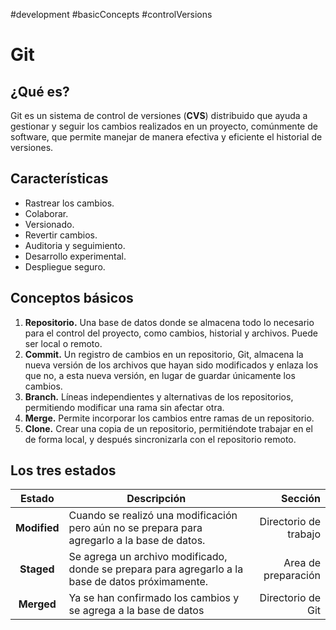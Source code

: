 #development #basicConcepts #controlVersions

# Git

## ¿Qué es?

Git es un sistema de control de versiones (**CVS**) distribuido que ayuda a gestionar y seguir los cambios realizados en un proyecto, comúnmente de software, que permite manejar de manera efectiva y eficiente el historial de versiones.

## Características

- Rastrear los cambios.
- Colaborar.
- Versionado.
- Revertir cambios.
- Auditoria y seguimiento.
- Desarrollo experimental.
- Despliegue seguro.

## Conceptos básicos

1. **Repositorio.** Una base de datos donde se almacena todo lo necesario para el control del proyecto, como cambios, historial y archivos. Puede ser local o remoto.
2. **Commit.** Un registro de cambios en un repositorio, Git, almacena la nueva versión de los archivos que hayan sido modificados y enlaza los que no, a esta nueva versión, en lugar de guardar únicamente los cambios.
3. **Branch.** Líneas independientes y alternativas de los repositorios, permitiendo modificar una rama sin afectar otra.
4. **Merge.** Permite incorporar los cambios entre ramas de un repositorio.
5. **Clone.** Crear una copia de un repositorio, permitiéndote trabajar en el de forma local, y después sincronizarla con el repositorio remoto.

## Los tres estados

|    Estado    | Descripción                                                                                       |               Sección |
| :----------: | ------------------------------------------------------------------------------------------------- | --------------------: |
| **Modified** | Cuando se realizó una modificación pero aún no se prepara para agregarlo a la base de datos.      | Directorio de trabajo |
|  **Staged**  | Se agrega un archivo modificado, donde se prepara para agregarlo a la base de datos próximamente. |   Area de preparación |
|  **Merged**  | Ya se han confirmado los cambios y se agrega a la base de datos                                   |     Directorio de Git |
